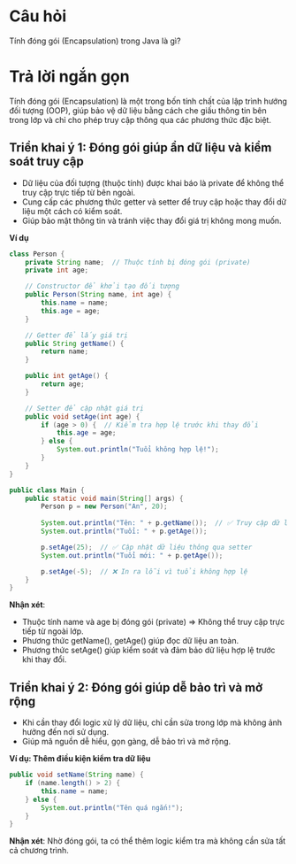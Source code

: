 # Câu hỏi
Tính đóng gói (Encapsulation) trong Java là gì?

# Trả lời ngắn gọn  
Tính đóng gói (Encapsulation) là một trong bốn tính chất của lập trình hướng đối tượng (OOP), giúp bảo vệ dữ liệu bằng cách che giấu thông tin bên trong lớp và chỉ cho phép truy cập thông qua các phương thức đặc biệt.

 
## Triển khai ý 1: Đóng gói giúp ẩn dữ liệu và kiểm soát truy cập
*	Dữ liệu của đối tượng (thuộc tính) được khai báo là private để không thể truy cập trực tiếp từ bên ngoài.
*	Cung cấp các phương thức getter và setter để truy cập hoặc thay đổi dữ liệu một cách có kiểm soát.
*	Giúp bảo mật thông tin và tránh việc thay đổi giá trị không mong muốn.

**Ví dụ**
```java
class Person {
    private String name;  // Thuộc tính bị đóng gói (private)
    private int age;

    // Constructor để khởi tạo đối tượng
    public Person(String name, int age) {
        this.name = name;
        this.age = age;
    }

    // Getter để lấy giá trị
    public String getName() {
        return name;
    }

    public int getAge() {
        return age;
    }

    // Setter để cập nhật giá trị
    public void setAge(int age) {
        if (age > 0) {  // Kiểm tra hợp lệ trước khi thay đổi
            this.age = age;
        } else {
            System.out.println("Tuổi không hợp lệ!");
        }
    }
}

public class Main {
    public static void main(String[] args) {
        Person p = new Person("An", 20);
        
        System.out.println("Tên: " + p.getName());  // ✅ Truy cập dữ liệu thông qua getter
        System.out.println("Tuổi: " + p.getAge());

        p.setAge(25);  // ✅ Cập nhật dữ liệu thông qua setter
        System.out.println("Tuổi mới: " + p.getAge());

        p.setAge(-5);  // ❌ In ra lỗi vì tuổi không hợp lệ
    }
}

```

**Nhận xét**:
*	Thuộc tính name và age bị đóng gói (private) => Không thể truy cập trực tiếp từ ngoài lớp.
*	Phương thức getName(), getAge() giúp đọc dữ liệu an toàn.
*	Phương thức setAge() giúp kiểm soát và đảm bảo dữ liệu hợp lệ trước khi thay đổi.

## Triển khai ý 2: Đóng gói giúp dễ bảo trì và mở rộng
*	Khi cần thay đổi logic xử lý dữ liệu, chỉ cần sửa trong lớp mà không ảnh hưởng đến nơi sử dụng.
*	Giúp mã nguồn dễ hiểu, gọn gàng, dễ bảo trì và mở rộng.

**Ví dụ: Thêm điều kiện kiểm tra dữ liệu**
```java
public void setName(String name) {
    if (name.length() > 2) { 
        this.name = name;
    } else {
        System.out.println("Tên quá ngắn!");
    }
}

```
**Nhận xét**: Nhờ đóng gói, ta có thể thêm logic kiểm tra mà không cần sửa tất cả chương trình.
